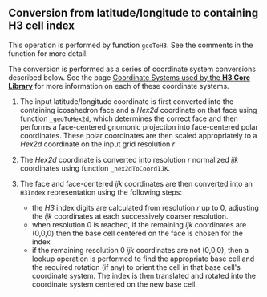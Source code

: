 Conversion from latitude/longitude to containing H3 cell index
---

This operation is performed by function `geoToH3`. See the comments in the function for more detail.

The conversion is performed as a series of coordinate system conversions described below. See the page <a href="#/documentation/core-library/coordinate-systems">Coordinate Systems used by the __H3 Core Library__</a> for more information on each of these coordinate systems.

1. The input latitude/longitude coordinate is first converted into the containing icosahedron face and a _Hex2d_ coordinate on that face using function `_geoToHex2d`, which determines the correct face and then performs a face-centered gnomonic projection into face-centered polar coordinates. These polar coordinates are then scaled appropriately to a _Hex2d_ coordinate on the input grid resolution _r_.
2. The _Hex2d_ coordinate is converted into resolution _r_ normalized _ijk_ coordinates using function `_hex2dToCoordIJK`.
3. The face and face-centered _ijk_ coordinates are then converted into an `H3Index` representation using the following steps:

   * the _H3_ index digits are calculated from resolution _r_ up to 0, adjusting the _ijk_ coordinates at each successively coarser resolution.
   * when resolution 0 is reached, if the remaining _ijk_ coordinates are (0,0,0) then the base cell centered on the face is chosen for the index
   * if the remaining resolution 0 _ijk_ coordinates are not (0,0,0), then a lookup operation is performed to find the appropriate base cell and the required rotation (if any) to orient the cell in that base cell's coordinate system. The index is then translated and rotated into the coordinate system centered on the new base cell.
